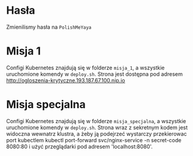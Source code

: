 # Hasła

Zmienilismy hasła na `PolishMeYaya`

# Misja 1

Configi Kubernetes znajdują się w folderze `misja_1`, a wszystkie uruchomione komendy w `deploy.sh`. Strona jest dostępna pod adresem http://ogloszenia-krytyczne.193.187.67.100.nip.io

# Misja specjalna

Configi Kubernetes znajdują się w folderze `misja_specjalna`, a wszystkie uruchomione komendy w `deploy.sh`. Strona wraz z sekretnym kodem jest widoczna wewnatrz klustra, a żeby ją podejrzeć wystarczy przekierowac port kubectlem kubectl port-forward svc/nginx-service -n secret-code 8080:80 i użyć przeglądarki pod adresem 'localhost:8080'.

